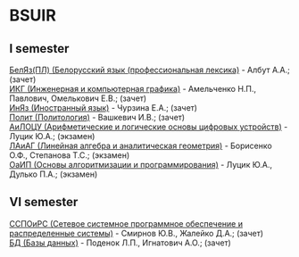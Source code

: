 # BSUIR

## I semester
[БелЯз(ПЛ) (Белорусский язык (профессиональная лексика)](https://github.com/SneakyElfff/BSUIR/tree/main/I%20semester/БелЯз) - Албут А.А.; (зачет)<br>
[ИКГ (Инженерная и компьютерная графика)](https://github.com/SneakyElfff/BSUIR/tree/main/I%20semester/ИКГ) - Амельченко Н.П., Павлович, Омелькович Е.В.; (зачет)<br>
[ИнЯз (Иностранный язык)](https://github.com/SneakyElfff/BSUIR/tree/main/I%20semester/ИнЯз) - Чурзина Е.А.; (зачет)<br>
[Полит (Политология)](https://github.com/SneakyElfff/BSUIR/tree/main/I%20semester/Политология) - Вашкевич И.В.; (зачет)<br>
[АиЛОЦУ (Арифметические и логические основы цифровых устройств)](https://github.com/SneakyElfff/BSUIR/tree/main/I%20semester/АиЛОЦУ) - Луцик Ю.А.; (экзамен)<br>
[ЛАиАГ (Линейная алгебра и аналитическая геометрия)](https://github.com/SneakyElfff/BSUIR/tree/main/I%20semester/ЛАиАГ) - Борисенко О.Ф., Степанова Т.С.; (экзамен)<br>
[ОаИП (Основы алгоритмизации и программирования)](https://github.com/SneakyElfff/BSUIR/tree/main/I%20semester/ОАиП) - Луцик Ю.А., Дулько П.А.; (экзамен)<br>

## VI semester
[ССПОиРС (Сетевое системное программное обеспечение и распределенные системы)](https://github.com/SneakyElfff/NSSaDS) - Смирнов Ю.В., Жалейко Д.А.; (зачет)<br>
[БД (Базы данных)](https://github.com/SneakyElfff/DB) - Поденок Л.П., Игнатович А.О.; (зачет)<br>
